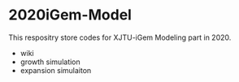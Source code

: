 # 2020iGem-Model

This respositry store codes for XJTU-iGem Modeling part in 2020.

- wiki
- growth simulation
- expansion simulaiton
